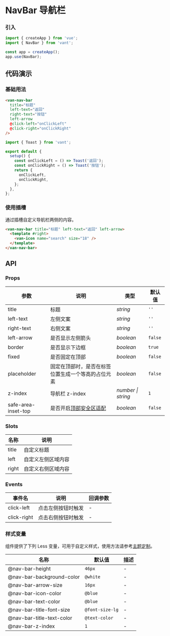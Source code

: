 # NavBar 导航栏

### 引入

```js
import { createApp } from 'vue';
import { NavBar } from 'vant';

const app = createApp();
app.use(NavBar);
```

## 代码演示

### 基础用法

```html
<van-nav-bar
  title="标题"
  left-text="返回"
  right-text="按钮"
  left-arrow
  @click-left="onClickLeft"
  @click-right="onClickRight"
/>
```

```js
import { Toast } from 'vant';

export default {
  setup() {
    const onClickLeft = () => Toast('返回');
    const onClickRight = () => Toast('按钮');
    return {
      onClickLeft,
      onClickRight,
    };
  },
};
```

### 使用插槽

通过插槽自定义导航栏两侧的内容。

```html
<van-nav-bar title="标题" left-text="返回" left-arrow>
  <template #right>
    <van-icon name="search" size="18" />
  </template>
</van-nav-bar>
```

## API

### Props

| 参数                | 说明                                                                      | 类型               | 默认值  |
|---------------------|-------------------------------------------------------------------------|--------------------|---------|
| title               | 标题                                                                      | _string_           | `''`    |
| left-text           | 左侧文案                                                                  | _string_           | `''`    |
| right-text          | 右侧文案                                                                  | _string_           | `''`    |
| left-arrow          | 是否显示左侧箭头                                                          | _boolean_          | `false` |
| border              | 是否显示下边框                                                            | _boolean_          | `true`  |
| fixed               | 是否固定在顶部                                                            | _boolean_          | `false` |
| placeholder         | 固定在顶部时，是否在标签位置生成一个等高的占位元素                         | _boolean_          | `false` |
| z-index             | 导航栏 z-index                                                            | _number \| string_ | `1`     |
| safe-area-inset-top | 是否开启[顶部安全区适配](#/zh-CN/advanced-usage#di-bu-an-quan-qu-gua-pei) | _boolean_          | `false` |

### Slots

| 名称  | 说明               |
|-------|------------------|
| title | 自定义标题         |
| left  | 自定义左侧区域内容 |
| right | 自定义右侧区域内容 |

### Events

| 事件名      | 说明               | 回调参数 |
|-------------|------------------|----------|
| click-left  | 点击左侧按钮时触发 | -        |
| click-right | 点击右侧按钮时触发 | -        |

### 样式变量

组件提供了下列 Less 变量，可用于自定义样式，使用方法请参考[主题定制](#/zh-CN/theme)。

| 名称                      | 默认值          | 描述 |
|---------------------------|-----------------|------|
| @nav-bar-height           | `46px`          | -    |
| @nav-bar-background-color | `@white`        | -    |
| @nav-bar-arrow-size       | `16px`          | -    |
| @nav-bar-icon-color       | `@blue`         | -    |
| @nav-bar-text-color       | `@blue`         | -    |
| @nav-bar-title-font-size  | `@font-size-lg` | -    |
| @nav-bar-title-text-color | `@text-color`   | -    |
| @nav-bar-z-index          | `1`             | -    |
